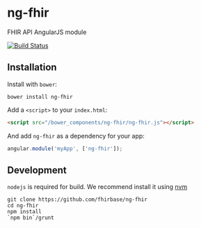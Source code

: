 ng-fhir
=======

FHIR API AngularJS module

[![Build Status](https://travis-ci.org/fhirbase/ng-fhir.svg)](https://travis-ci.org/fhirbase/ng-fhir)

## Installation

Install with `bower`:

```shell
bower install ng-fhir
```

Add a `<script>` to your `index.html`:

```html
<script src="/bower_components/ng-fhir/ng-fhir.js"></script>
```

And add `ng-fhir` as a dependency for your app:

```javascript
angular.module('myApp', ['ng-fhir']);
```

## Development
`nodejs` is required for build.
We recommend install it using [nvm](https://github.com/creationix/nvm/blob/master/README.markdown)

```
git clone https://github.com/fhirbase/ng-fhir
cd ng-fhir
npm install
`npm bin`/grunt
```
